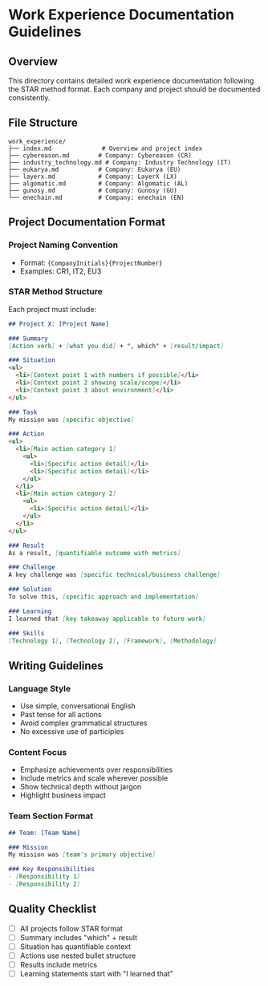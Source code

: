 # Work Experience Documentation Guidelines

## Overview
This directory contains detailed work experience documentation following the STAR method format. Each company and project should be documented consistently.

## File Structure
```
work_experience/
├── index.md              # Overview and project index
├── cybereason.md        # Company: Cybereason (CR)
├── industry_technology.md # Company: Industry Technology (IT)
├── eukarya.md           # Company: Eukarya (EU)
├── layerx.md            # Company: LayerX (LX)
├── algomatic.md         # Company: Algomatic (AL)
├── gunosy.md            # Company: Gunosy (GU)
└── enechain.md          # Company: enechain (EN)
```

## Project Documentation Format

### Project Naming Convention
- Format: `{CompanyInitials}{ProjectNumber}`
- Examples: CR1, IT2, EU3

### STAR Method Structure
Each project must include:

```markdown
## Project X: [Project Name]

### Summary
[Action verb] + [what you did] + ", which" + [result/impact]

### Situation
<ul>
  <li>[Context point 1 with numbers if possible]</li>
  <li>[Context point 2 showing scale/scope]</li>
  <li>[Context point 3 about environment]</li>
</ul>

### Task
My mission was [specific objective]

### Action
<ul>
  <li>[Main action category 1]
    <ul>
      <li>[Specific action detail]</li>
      <li>[Specific action detail]</li>
    </ul>
  </li>
  <li>[Main action category 2]
    <ul>
      <li>[Specific action detail]</li>
    </ul>
  </li>
</ul>

### Result
As a result, [quantifiable outcome with metrics]

### Challenge
A key challenge was [specific technical/business challenge]

### Solution
To solve this, [specific approach and implementation]

### Learning
I learned that [key takeaway applicable to future work]

### Skills
[Technology 1], [Technology 2], [Framework], [Methodology]
```

## Writing Guidelines

### Language Style
- Use simple, conversational English
- Past tense for all actions
- Avoid complex grammatical structures
- No excessive use of participles

### Content Focus
- Emphasize achievements over responsibilities
- Include metrics and scale wherever possible
- Show technical depth without jargon
- Highlight business impact

### Team Section Format
```markdown
## Team: [Team Name]

### Mission
My mission was [team's primary objective]

### Key Responsibilities
- [Responsibility 1]
- [Responsibility 2]
```

## Quality Checklist
- [ ] All projects follow STAR format
- [ ] Summary includes "which" + result
- [ ] Situation has quantifiable context
- [ ] Actions use nested bullet structure
- [ ] Results include metrics
- [ ] Learning statements start with "I learned that"